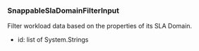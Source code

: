 ### SnappableSlaDomainFilterInput
Filter workload data based on the properties of its SLA Domain.

- id: list of System.Strings
